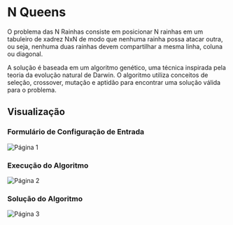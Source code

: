 # N Queens
O problema das N Rainhas consiste em posicionar N rainhas em um tabuleiro de xadrez NxN de modo que nenhuma rainha possa atacar outra, ou seja, nenhuma duas rainhas devem compartilhar a mesma linha, coluna ou diagonal.

A solução é baseada em um algoritmo genético, uma técnica inspirada pela teoria da evolução natural de Darwin. O algoritmo utiliza conceitos de seleção, crossover, mutação e aptidão para encontrar uma solução válida para o problema.

## Visualização
### Formulário de Configuração de Entrada
![Página 1](https://github.com/user-attachments/assets/2ccab9e0-372d-4e47-852a-abd266e14ce4)

### Execução do Algoritmo
![Página 2](https://github.com/user-attachments/assets/bc49fb05-6ada-448c-bf20-718f132a6151)

### Solução do Algoritmo
![Página 3](https://github.com/user-attachments/assets/74fa4be2-a18e-445d-bc9a-2da1c6d64c44)
